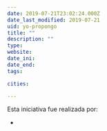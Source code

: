```yaml
---
date: 2019-07-21T23:02:24.000Z
date_last_modified: 2019-07-21
uid: yo-propongo
title: ""
description: ""
type: 
website: 
date_ini: 
date_end: 
tags:

cities: 

---
```


Esta iniciativa fue realizada por:

- [](/i/resabis-prevencion-salud-y-bienestar-social.html)
